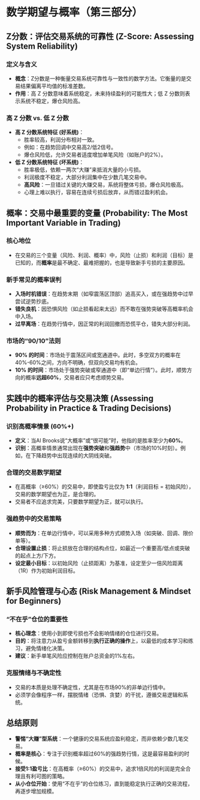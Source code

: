 # 数学期望与概率（第三部分）

## Z分数：评估交易系统的可靠性 (Z-Score: Assessing System Reliability)

### 定义与含义
-   **概念**：Z分数是一种衡量交易系统可靠性与一致性的数学方法。它衡量的是交易结果偏离平均值的标准差数。
-   **作用**：高 Z 分数意味着系统稳定，未来持续盈利的可能性大；低 Z 分数则表示系统不稳定，爆仓风险高。

### 高 Z 分数 vs. 低 Z 分数
-   **高 Z 分数系统特征 (好系统)**：
    -   胜率较高，利润分布相对一致。
    -   例如：在趋势回调中交易高2/低2信号。
    -   爆仓风险低，允许交易者适度增加单笔风险（如账户的2%）。
-   **低 Z 分数系统特征 (坏系统)**：
    -   胜率极低，依赖一两次“大赚”来抵消大量的小亏损。
    -   利润极度不稳定，大部分利润集中在少数几笔交易中。
    -   **高风险**：一旦错过关键的大赚交易，系统将整体亏损，爆仓风险极高。
    -   心理上难以执行，容易在连续亏损后放弃，从而错过盈利机会。

## 概率：交易中最重要的变量 (Probability: The Most Important Variable in Trading)

### 核心地位
-   在交易的三个变量（风险、利润、概率）中，风险（止损）和利润（目标）是已知的，而**概率**是最不确定、最难把握的，也是导致新手亏损的主要原因。

### 新手常见的概率误判
-   **入场时机错误**：在趋势末期（如窄震荡区顶部）追高买入，或在强趋势中过早尝试逆势抄底。
-   **错失良机**：因恐惧风险（如止损看起来太远）而不敢在强势突破等高概率机会中入场。
-   **过早离场**：在趋势行情中，因正常的利润回撤而恐慌平仓，错失大部分利润。

### 市场的“90/10”法则
-   **90% 的时间**：市场处于震荡区间或宽通道中。此时，多空双方的概率在40%-60%之间，方向不明确，但双向交易均有机会。
-   **10% 的时间**：市场处于强势突破或窄通道中（即“单边行情”）。此时，顺势方向的概率**远超60%**，交易者应只考虑顺势交易。

## 实践中的概率评估与交易决策 (Assessing Probability in Practice & Trading Decisions)

### 识别高概率情景 (60%+)
-   **定义**：当Al Brooks说“大概率”或“很可能”时，他指的是胜率至少为**60%**。
-   **识别**：高概率情景通常出现在**强势突破**和**强趋势**中（市场的10%时刻）。例如，在下降趋势中出现连续的大阴线突破。

### 合理的交易数学期望
-   在高概率（≥60%）的交易中，即使盈亏比仅为 **1:1**（利润目标 = 初始风险），交易的数学期望也为正，是合理的。
-   交易者不应追求完美，只要数学期望为正，就可以执行。

### 强趋势中的交易策略
-   **顺势而为**：在单边行情中，可以采用多种方式顺势入场（如突破、回调、限价单等）。
-   **合理设置止损**：将止损放在合理的结构点位，如最近一个重要高/低点或突破的起点上方/下方。
-   **设定最小目标**：以初始风险（止损距离）为基准，设定至少一倍风险距离（1R）作为初始利润目标。

## 新手风险管理与心态 (Risk Management & Mindset for Beginners)

### “不在乎”仓位的重要性
-   **核心理念**：使用小到即使亏损也不会影响情绪的仓位进行交易。
-   **目的**：将注意力从盈亏金额转移到**执行正确的操作**上，以最低的成本学习和练习，避免情绪化决策。
-   **建议**：新手单笔风险应控制在账户总资金的1%左右。

### 克服情绪与不确定性
-   交易的本质是处理不确定性，尤其是在市场90%的非单边行情中。
-   必须学会像程序一样，摆脱情绪（恐惧、贪婪）的干扰，遵循交易逻辑和系统。

## 总结原则
-   **警惕“大赚”型系统**：一个健康的交易系统应盈利稳定，而非依赖少数几笔交易。
-   **概率是核心**：专注于识别概率超过60%的强趋势行情，这是最容易盈利的时候。
-   **接受1:1盈亏比**：在高概率（≥60%）的交易中，追求1倍风险的利润是完全合理且有利可图的策略。
-   **从小仓位开始**：使用“不在乎”的仓位练习，直到能稳定执行正确的交易流程，再逐步增加规模。